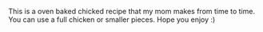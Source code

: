 This is a oven baked chicked recipe that my mom makes from time to time. 
You can use a full chicken or smaller pieces.
Hope you enjoy :)